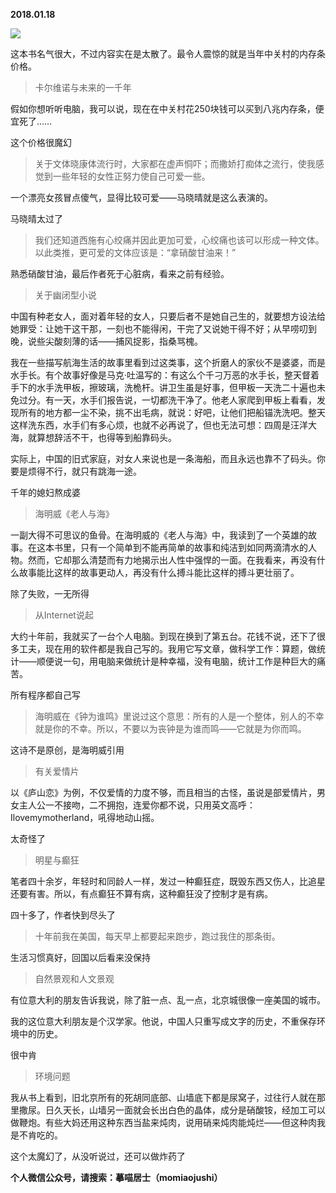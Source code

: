 
          
            
**2018.01.18**



![](//upload-images.jianshu.io/upload_images/51001-02c67b2dbd3d721d.jpg)




这本书名气很大，不过内容实在是太散了。最令人震惊的就是当年中关村的内存条价格。
>卡尔维诺与未来的一千年

假如你想听听电脑，我可以说，现在在中关村花250块钱可以买到八兆内存条，便宜死了……



这个价格很魔幻
>关于文体晓康体流行时，大家都在虚声恫吓；而撒娇打痴体之流行，使我感觉到一些年轻的女性正努力使自己可爱一些。

一个漂亮女孩冒点傻气，显得比较可爱——马晓晴就是这么表演的。



马晓晴太过了
>我们还知道西施有心绞痛并因此更加可爱，心绞痛也该可以形成一种文体。以此类推，更可爱的文体应该是：“拿硝酸甘油来！”



熟悉硝酸甘油，最后作者死于心脏病，看来之前有经验。
>关于幽闭型小说

中国有种老女人，面对着年轻的女人，只要后者不是她自己生的，就要想方设法给她罪受：让她干这干那，一刻也不能得闲，干完了又说她干得不好；从早唠叨到晚，说些尖酸刻薄的话——捕风捉影，指桑骂槐。

我在一些描写航海生活的故事里看到过这类事，这个折磨人的家伙不是婆婆，而是水手长。有个故事好像是马克·吐温写的：有这么个千刁万恶的水手长，整天督着手下的水手洗甲板，擦玻璃，洗桅杆。讲卫生虽是好事，但甲板一天洗二十遍也未免过分。有一天，水手们报告说，一切都洗干净了。他老人家爬到甲板上看看，发现所有的地方都一尘不染，挑不出毛病，就说：好吧，让他们把船锚洗洗吧。整天这样洗东西，水手们有多心烦，也就不必再说了，但也无法可想：四周是汪洋大海，就算想辞活不干，也得等到船靠码头。

实际上，中国的旧式家庭，对女人来说也是一条海船，而且永远也靠不了码头。你要是烦得不行，就只有跳海一途。



千年的媳妇熬成婆
>海明威《老人与海》

一副大得不可思议的鱼骨。在海明威的《老人与海》中，我读到了一个英雄的故事。在这本书里，只有一个简单到不能再简单的故事和纯洁到如同两滴清水的人物。然而，它却那么清楚而有力地揭示出人性中强悍的一面。在我看来，再没有什么故事能比这样的故事更动人，再没有什么搏斗能比这样的搏斗更壮丽了。



除了失败，一无所得
>从Internet说起

大约十年前，我就买了一台个人电脑。到现在换到了第五台。花钱不说，还下了很多工夫，现在用的软件都是我自己写的。我用它写文章，做科学工作：算题，做统计——顺便说一句，用电脑来做统计是种幸福，没有电脑，统计工作是种巨大的痛苦。



所有程序都自己写
>海明威在《钟为谁鸣》里说过这个意思：所有的人是一个整体，别人的不幸就是你的不幸。所以，不要以为丧钟是为谁而鸣——它就是为你而鸣。



这诗不是原创，是海明威引用
>有关爱情片

以《庐山恋》为例，不仅爱情的力度不够，而且相当的古怪，虽说是部爱情片，男女主人公一不接吻，二不拥抱，连爱你都不说，只用英文高呼：Ilovemymotherland，吼得地动山摇。



太奇怪了
>明星与癫狂

笔者四十余岁，年轻时和同龄人一样，发过一种癫狂症，既毁东西又伤人，比追星还要有害。所以，有点癫狂不算有病，这种癫狂没了控制才是有病。



四十多了，作者快到尽头了
>十年前我在美国，每天早上都要起来跑步，跑过我住的那条街。



生活习惯真好，回国以后看来没保持
>自然景观和人文景观

有位意大利的朋友告诉我说，除了脏一点、乱一点，北京城很像一座美国的城市。

我的这位意大利朋友是个汉学家。他说，中国人只重写成文字的历史，不重保存环境中的历史。



很中肯
>环境问题

我从书上看到，旧北京所有的死胡同底部、山墙底下都是尿窝子，过往行人就在那里撒尿。日久天长，山墙另一面就会长出白色的晶体，成分是硝酸铵，经加工可以做鞭炮。有些大妈还用这种东西当盐来炖肉，说用硝来炖肉能炖烂——但这种肉我是不肯吃的。



这个太魔幻了，从没听说过，还可以做炸药了


**个人微信公众号，请搜索：摹喵居士（momiaojushi）**

          
        
